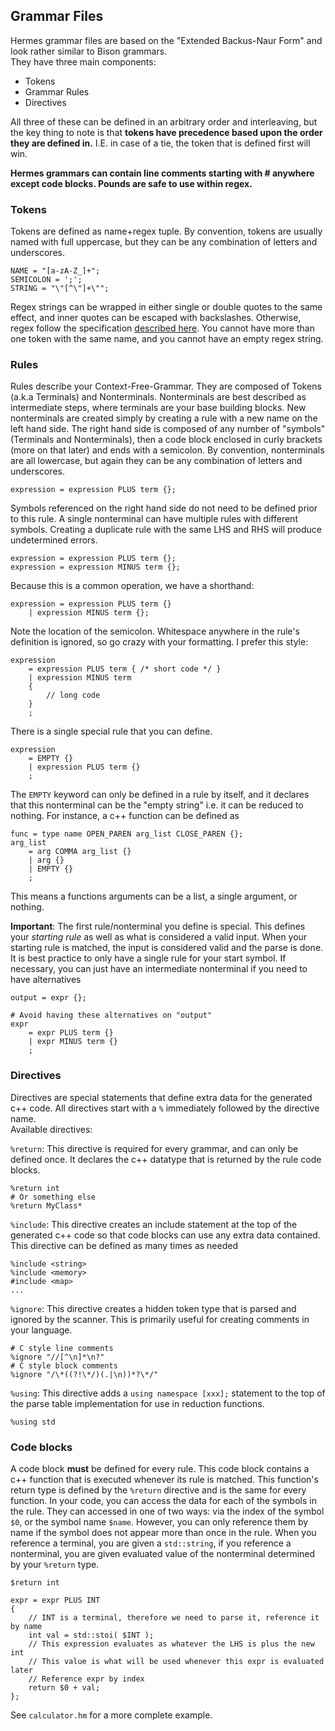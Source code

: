 
## Grammar Files
Hermes grammar files are based on the "Extended Backus-Naur Form" and look rather similar to Bison grammars.  
They have three main components:
- Tokens
- Grammar Rules
- Directives

All three of these can be defined in an arbitrary order and interleaving, but the key thing to note is that __tokens have precedence based upon the order they are defined in.__ I.E. in case of a tie, the token that is defined first will win.

__Hermes grammars can contain line comments starting with # anywhere except code blocks. Pounds are safe to use within regex.__

### Tokens
Tokens are defined as name+regex tuple. By convention, tokens are usually named with full uppercase, but they can be any combination of letters and underscores.
``` 
NAME = "[a-zA-Z_]+";
SEMICOLON = ';';
STRING = "\"[^\"]+\"";
```
Regex strings can be wrapped in either single or double quotes to the same effect, and inner quotes can be escaped with backslashes. Otherwise, regex follow the specification [described here](regex.md). You cannot have more than one token with the same name, and you cannot have an empty regex string.

### Rules
Rules describe your Context-Free-Grammar. They are composed of Tokens (a.k.a Terminals) and Nonterminals. Nonterminals are best described as intermediate steps, where terminals are your base building blocks. New nonterminals are created simply by creating a rule with a new name on the left hand side. The right hand side is composed of any number of "symbols" (Terminals and Nonterminals), then a code block enclosed in curly brackets (more on that later) and ends with a semicolon. By convention, nonterminals are all lowercase, but again they can be any combination of letters and underscores.
```
expression = expression PLUS term {};
```
Symbols referenced on the right hand side do not need to be defined prior to this rule. A single nonterminal can have multiple rules with different symbols. Creating a duplicate rule with the same LHS and RHS will produce undetermined errors. 
```
expression = expression PLUS term {};
expression = expression MINUS term {};
```
Because this is a common operation, we have a shorthand:
```
expression = expression PLUS term {}
    | expression MINUS term {};
```
Note the location of the semicolon. Whitespace anywhere in the rule's definition is ignored, so go crazy with your formatting. I prefer this style:
```
expression
    = expression PLUS term { /* short code */ }
    | expression MINUS term 
    {
        // long code
    }
    ;
```
There is a single special rule that you can define.
```
expression 
    = EMPTY {}
    | expression PLUS term {}
    ;
```
The `EMPTY` keyword can only be defined in a rule by itself, and it declares that this nonterminal can be the "empty string" i.e. it can be reduced to nothing. For instance, a 
c++ function can be defined as 
```
func = type name OPEN_PAREN arg_list CLOSE_PAREN {};
arg_list
    = arg COMMA arg_list {}
    | arg {}
    | EMPTY {}
    ;
```
This means a functions arguments can be a list, a single argument, or nothing.

__Important__: The first rule/nonterminal you define is special. This defines your *starting rule* as well as what is considered a valid input. When your starting rule is matched, the input is considered valid and the parse is done. It is best practice to only have a single rule for your start symbol. If necessary, you can just have an intermediate nonterminal if you need to have alternatives
```
output = expr {};

# Avoid having these alternatives on "output"
expr
    = expr PLUS term {}
    | expr MINUS term {}
    ;
```

### Directives
Directives are special statements that define extra data for the generated c++ code. All directives start with a `%` immediately followed by the directive name.  
Available directives:

`%return`: This directive is required for every grammar, and can only be defined once. It declares the c++ datatype that is returned by the rule code blocks.
```
%return int
# Or something else
%return MyClass*
```

`%include`: This directive creates an include statement at the top of the generated c++ code so that code blocks can use any extra data contained. This directive can be defined as many times as needed
```
%include <string>
%include <memory>
#include <map>
...
```

`%ignore`: This directive creates a hidden token type that is parsed and ignored by the scanner. This is primarily useful for creating comments in your language.
```
# C style line comments
%ignore "//[^\n]*\n?"
# C style block comments
%ignore "/\*((?!\*/)(.|\n))*?\*/"
```

`%using`: This directive adds a `using namespace [xxx];` statement to the top of the parse table implementation for use in reduction functions.
```
%using std
```

### Code blocks
A code block __must__ be defined for every rule. This code block contains a c++ function that is executed whenever its rule is matched. This function's return type is defined by the `%return` directive and is the same for every function. In your code, you can access the data for each of the symbols in the rule. They can accessed in one of two ways: via the index of the symbol `$0`, or the symbol name `$name`. However, you can only reference them by name if the symbol does not appear more than once in the rule. When you reference a terminal, you are given a `std::string`, if you reference a nonterminal, you are given evaluated value of the nonterminal determined by your `%return` type.
```
$return int

expr = expr PLUS INT
{
    // INT is a terminal, therefore we need to parse it, reference it by name
    int val = std::stoi( $INT );
    // This expression evaluates as whatever the LHS is plus the new int
    // This value is what will be used whenever this expr is evaluated later
    // Reference expr by index
    return $0 + val;
};
```

See `calculator.hm` for a more complete example.